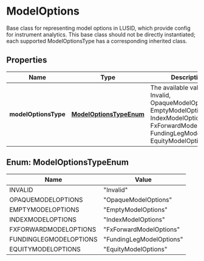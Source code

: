 

# ModelOptions

Base class for representing model options in LUSID, which provide config for instrument analytics.  This base class should not be directly instantiated; each supported ModelOptionsType has a corresponding inherited class.

## Properties

| Name | Type | Description | Notes |
|------------ | ------------- | ------------- | -------------|
|**modelOptionsType** | [**ModelOptionsTypeEnum**](#ModelOptionsTypeEnum) | The available values are: Invalid, OpaqueModelOptions, EmptyModelOptions, IndexModelOptions, FxForwardModelOptions, FundingLegModelOptions, EquityModelOptions |  |



## Enum: ModelOptionsTypeEnum

| Name | Value |
|---- | -----|
| INVALID | &quot;Invalid&quot; |
| OPAQUEMODELOPTIONS | &quot;OpaqueModelOptions&quot; |
| EMPTYMODELOPTIONS | &quot;EmptyModelOptions&quot; |
| INDEXMODELOPTIONS | &quot;IndexModelOptions&quot; |
| FXFORWARDMODELOPTIONS | &quot;FxForwardModelOptions&quot; |
| FUNDINGLEGMODELOPTIONS | &quot;FundingLegModelOptions&quot; |
| EQUITYMODELOPTIONS | &quot;EquityModelOptions&quot; |



